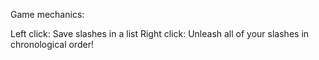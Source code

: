 Game mechanics: 

Left click: Save slashes in a list
Right click: Unleash all of your slashes in chronological order!
